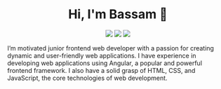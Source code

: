<h1 align="center">Hi, I'm Bassam 👋</h1>
<p align="center">
    <a href="https://www.linkedin.com/in/bassam-ramadan-14436a185/"><img src="https://img.shields.io/badge/linkedin-%230177B5?style=flat&logo=linkedin&logoColor=white"/></a>
  <a href="https://www.instagram.com/bassam_ramadan9911/"><img src="https://img.shields.io/badge/instagram-%23E4415F?style=flat&logo=instagram&logoColor=white"/></a>
      <a href="https://twitter.com/BassamR52891973"><img src="https://img.shields.io/badge/twitter-%231FA1F1?style=flat&logo=twitter&logoColor=white"/></a>

  </p>
  


 I’m  motivated junior frontend web developer with a passion for creating dynamic and user-friendly web applications. I have experience in developing web applications using Angular, a popular and powerful frontend framework. I also have a solid grasp of HTML, CSS, and JavaScript, the core technologies of web development.

